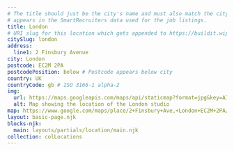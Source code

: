 ```yaml
---
# The title should just be the city's name and must also match the city name as it
# appears in the SmartRecruiters data used for the job listings.
title: London
# URI slug for this location which gets appended to https://buildit.wiprodigital.com/thing/studio/[xx]/
citySlug: london
address:
  line1: 2 Finsbury Avenue
city: London
postcode: EC2M 2PA
postcodePosition: below # Postcode appears below city
country: UK
countryCode: gb # ISO 3166-1 alpha-2
img: 
  url: https://maps.googleapis.com/maps/api/staticmap?format=jpg&key=AIzaSyAa-P3u_B9zTs_DJ_dXRK5og7r3_n7vlT0&maptype=roadmap&scale=2&size=425x300&markers=51.51993868691731,-0.08485094876959921&zoom=17
  alt: Map showing the location of the London studio
map: https://www.google.com/maps/place/2+Finsbury+Ave,+London+EC2M+2PA/@51.5201019,-0.0871868,17z/data=!3m1!4b1!4m5!3m4!1s0x48761cadd0fdb387:0xa8fcbacd368e31b6!8m2!3d51.5201019!4d-0.0849981
layout: basic-page.njk
blocks-njk:
  main: layouts/partials/location/main.njk
collection: colLocations
---
```

